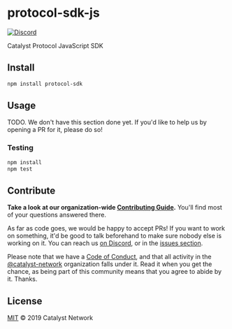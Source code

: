 # protocol-sdk-js

[![Discord](https://img.shields.io/discord/629667101774446593?color=blueviolet&label=discord)](https://discord.gg/anTP7xm)

Catalyst Protocol JavaScript SDK

## Install

```sh
npm install protocol-sdk
```

## Usage

TODO. We don't have this section done yet. If you'd like to help us by opening a PR for it, please do so!

### Testing

```sh
npm install
npm test
```

## Contribute

**Take a look at our organization-wide [Contributing Guide](https://github.com/catalyst-network/Community/blob/master/CONTRIBUTING.md).** You'll find most of your questions answered there.

As far as code goes, we would be happy to accept PRs! If you want to work on something, it'd be good to talk beforehand to make sure nobody else is working on it. You can reach us [on Discord](https://discord.gg/anTP7xm), or in the [issues section](https://github.com/catalyst-network/protocol-sdk-js/issues).

Please note that we have a [Code of Conduct](CODE_OF_CONDUCT.md), and that all activity in the [@catalyst-network](https://github.com/catalyst-network) organization falls under it. Read it when you get the chance, as being part of this community means that you agree to abide by it. Thanks.

## License

[MIT](LICENSE) © 2019 Catalyst Network